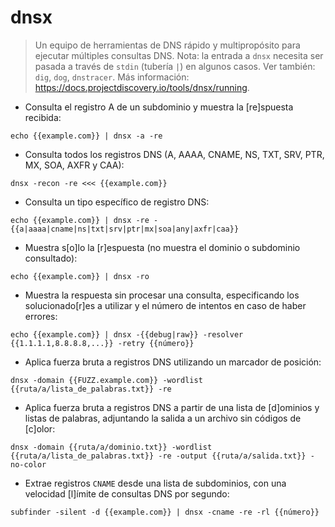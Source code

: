 # dnsx

> Un equipo de herramientas de DNS rápido y multipropósito para ejecutar múltiples consultas DNS.
> Nota: la entrada a `dnsx` necesita ser pasada a través de `stdin` (tubería `|`) en algunos casos.
> Ver también: `dig`, `dog`, `dnstracer`.
> Más información: <https://docs.projectdiscovery.io/tools/dnsx/running>.

- Consulta el registro A de un subdominio y muestra la [re]spuesta recibida:

`echo {{example.com}} | dnsx -a -re`

- Consulta todos los registros DNS (A, AAAA, CNAME, NS, TXT, SRV, PTR, MX, SOA, AXFR y CAA):

`dnsx -recon -re <<< {{example.com}}`

- Consulta un tipo específico de registro DNS:

`echo {{example.com}} | dnsx -re -{{a|aaaa|cname|ns|txt|srv|ptr|mx|soa|any|axfr|caa}}`

- Muestra s[o]lo la [r]espuesta (no muestra el dominio o subdominio consultado):

`echo {{example.com}} | dnsx -ro`

- Muestra la respuesta sin procesar una consulta, especificando los solucionado[r]es a utilizar y el número de intentos en caso de haber errores:

`echo {{example.com}} | dnsx -{{debug|raw}} -resolver {{1.1.1.1,8.8.8.8,...}} -retry {{número}}`

- Aplica fuerza bruta a registros DNS utilizando un marcador de posición:

`dnsx -domain {{FUZZ.example.com}} -wordlist {{ruta/a/lista_de_palabras.txt}} -re`

- Aplica fuerza bruta a registros DNS a partir de una lista de [d]ominios y listas de palabras, adjuntando la salida a un archivo sin códigos de [c]olor:

`dnsx -domain {{ruta/a/dominio.txt}} -wordlist {{ruta/a/lista_de_palabras.txt}} -re -output {{ruta/a/salida.txt}} -no-color`

- Extrae registros `CNAME` desde una lista de subdominios, con una velocidad [l]ímite de consultas DNS por segundo:

`subfinder -silent -d {{example.com}} | dnsx -cname -re -rl {{número}}`
